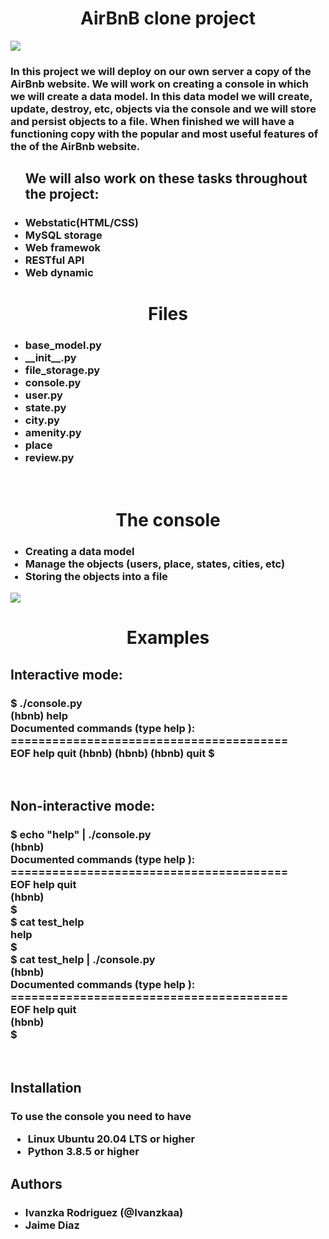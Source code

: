 <head>
<h1><center>AirBnB clone project</center></h1>
<img src="https://holbertonintranet.s3.amazonaws.com/uploads/medias/2018/6/65f4a1dd9c51265f49d0.png?X-Amz-Algorithm=AWS4-HMAC-SHA256&X-Amz-Credential=AKIARDDGGGOU5BHMTQX4%2F20221010%2Fus-east-1%2Fs3%2Faws4_request&X-Amz-Date=20221010T203457Z&X-Amz-Expires=86400&X-Amz-SignedHeaders=host&X-Amz-Signature=62d74b632ff01c143e85aecfaa518382a42810c1f239ef89ff69fb6f8ace7743">
</head>
<body>
<h3>In this project we will deploy on our own server a copy of the AirBnb website. We will work on creating a console in which we will create a data model. In this data model we will create, update, destroy, etc, objects via the console and we will store and persist objects to a file. When finished we will have a functioning copy with the popular and most useful features of the of the AirBnb website.</h3>
<ul><h2>We will also work on these tasks throughout the project:</h2>
<h3>
<li>Webstatic(HTML/CSS)</li>
<li>MySQL storage</li>
<li>Web framewok</li>
<li>RESTful API</li>
<li>Web dynamic</li>
</h3>
</ul>
<h1><center>Files</center></h1>
<ul><h3>
<li>base_model.py</li>
<li>__init__.py</li>
<li>file_storage.py</li>
<li>console.py</li>
<li>user.py</li>
<li>state.py</li>
<li>city.py</li>
<li>amenity.py</li>
<li>place</li>
<li>review.py</li>
</ul></h3>
<br>
<h1><center>The console</center></h1>
<ul>
<h3>
<li>Creating a data model</li>
<li>Manage the objects (users, place, states, cities, etc)
<li>Storing the objects into a file</li>
</h3>
</ul>
<img src="https://holbertonintranet.s3.amazonaws.com/uploads/medias/2018/6/815046647d23428a14ca.png?X-Amz-Algorithm=AWS4-HMAC-SHA256&X-Amz-Credential=AKIARDDGGGOU5BHMTQX4%2F20221011%2Fus-east-1%2Fs3%2Faws4_request&X-Amz-Date=20221011T144449Z&X-Amz-Expires=86400&X-Amz-SignedHeaders=host&X-Amz-Signature=01ad1eac505ed3af57a69f9240caee3b66ca3258a74e41abda7e341d05c58ea2">
<br>
<h1><center>Examples</center></h1>
<h2>Interactive mode:</h2>
<h3>
$ ./console.py
<br>
(hbnb) help
<br>
Documented commands (type help <topic>):
<br>
========================================
<br>
EOF  help  quit
(hbnb)
(hbnb)
(hbnb) quit
$
</h3>
<br>
<h2>Non-interactive mode:</h2>
<h3>
$ echo "help" | ./console.py
<br>
(hbnb)
<br>
Documented commands (type help <topic>):
<br>
========================================
<br>
EOF  help  quit
<br>
(hbnb)
<br>
$
<br>
$ cat test_help
<br>
help
<br>
$
<br>
$ cat test_help | ./console.py
<br>
(hbnb)
<br>
Documented commands (type help <topic>):
<br>
========================================
<br>
EOF  help  quit
<br>
(hbnb)
<br>
$
</h3>
<br>
<h2>Installation</h2>
<h3>To use the console you need to have
<ul>
<li>Linux Ubuntu 20.04 LTS or higher</li>
<li>Python 3.8.5 or higher</li>
</h3>
</ul>
<h2>Authors</h2>
<ul>
<h3>
<li>Ivanzka Rodriguez (@Ivanzkaa)</li>
<li>Jaime Diaz</li>
</h3>
</ul>
</body>
